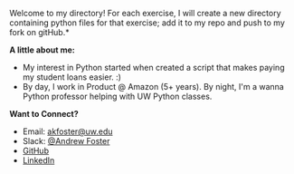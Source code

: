 Welcome to my directory!
For each exercise, I will create a new directory containing python files for that exercise; 
add it to my repo and push to my fork on gitHub.*

**A little about me:**
- My interest in Python started when created a script that makes paying my student loans easier. :)
- By day, I work in Product @ Amazon (5+ years). By night, I'm a wanna Python professor helping with UW Python classes.

**Want to Connect?**

- Email:    akfoster@uw.edu
- Slack:    [@Andrew Foster](https://pythonwinter2018.slack.com/messages/D8RT40UTA/team/U8SGFBWVA/)
- [GitHub](https://github.com/ak-foster)
- [LinkedIn](https://www.linkedin.com/in/andrewkfoster/)














